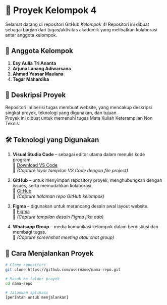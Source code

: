 # 📘 Proyek Kelompok 4

Selamat datang di repositori GitHub *Kelompok 4*! Repositori ini dibuat sebagai bagian dari tugas/aktivitas akademik yang melibatkan kolaborasi antar anggota kelompok.

## 👥 Anggota Kelompok

1. **Esy Aulia Tri Ananta**
2. **Arjuna Lanang Adiwarsana**
3. **Ahmad Yassar Maulana**
4. **Tegar Mahardika**

## 📌 Deskripsi Proyek
 
Repositori ini berisi tugas membuat website, yang mencakup deskripsi singkat proyek, teknologi yang digunakan, dan tujuan.  
Proyek ini dibuat untuk memenuhi tugas Mata Kuliah Keterampilan Non Teknis.

## 🛠️ Teknologi yang Digunakan

1. **Visual Studio Code** – sebagai editor utama dalam menulis kode program.  
   🔗 [Download VS Code](https://code.visualstudio.com/)  
   📸 *(Capture layar tampilan VS Code dengan file project)*

2. **GitHub** – untuk menyimpan repository proyek, menghubungkan dengan issues, serta memudahkan kolaborasi.  
   🔗 [GitHub](https://github.com/)  
   📸 *(Capture halaman repo GitHub kelompok)*

3. **Figma** – digunakan untuk merancang desain awal layout website.  
   🔗 [Figma](https://www.figma.com/)  
   📸 *(Capture tampilan desain Figma jika ada)*

4. **Whatsapp Group** – media komunikasi kelompok dalam berdiskusi dan membagi tugas.  
   📸 *(Capture screenshot meeting atau chat group)*

## 🚀 Cara Menjalankan Proyek

```bash
# Clone repositori
git clone https://github.com/username/nama-repo.git

# Masuk ke folder proyek
cd nama-repo

# Jalankan aplikasi
[perintah untuk menjalankan]